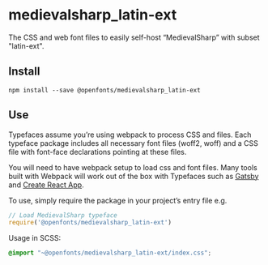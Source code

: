 
# medievalsharp_latin-ext

The CSS and web font files to easily self-host “MedievalSharp” with subset "latin-ext".

## Install

`npm install --save @openfonts/medievalsharp_latin-ext`

## Use

Typefaces assume you’re using webpack to process CSS and files. Each typeface
package includes all necessary font files (woff2, woff) and a CSS file with
font-face declarations pointing at these files.

You will need to have webpack setup to load css and font files. Many tools built
with Webpack will work out of the box with Typefaces such as [Gatsby](https://github.com/gatsbyjs/gatsby)
and [Create React App](https://github.com/facebookincubator/create-react-app).

To use, simply require the package in your project’s entry file e.g.

```javascript
// Load MedievalSharp typeface
require('@openfonts/medievalsharp_latin-ext')
```

Usage in SCSS:
```scss
@import "~@openfonts/medievalsharp_latin-ext/index.css";
```
